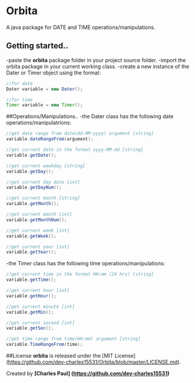 # Orbita
A java package for DATE and TIME operations/manipulations.

##  Getting started..
 -paste the **orbita** package folder in your project source folder.
 -import the orbita package in your current working class.
 -create a new instance of the Dater or Timer object using the format:
   ```java
   //for date 
   Dater variable = new Dater();
   
   //for time 
   Timer variable = new Timer();
   ```
  
##Operations/Manipulations..
 -the Dater class has the following date operations/manipulatrions:
  ```java
  //get date range from date(dd-MM-yyyy) argument [string]
  variable.dateRangeFrom(argument);
  
  //get current date in the format yyyy-MM-dd [string]
  variable.getDate();
  
  //get current weekday [string]
  variable.getDay();
  
  //get current day date [int]
  variable.getDayNum();
  
  //get current month [string]
  variable.getMonth();
  
  //get current month [int]
  variable.getMonthNum();
  
  //get current week [int]
  variable.getWeek();
  
  //get current year [int]
  variable.getYear();
  ```
  -the Timer class has the following time operations/manipulations:
  ```java
  //get current time in the format HH:mm (24 hrs) [string]
  variable.getTime();
  
  //get current hour [int]
  variable.getHour();
  
  //get current minute [int]
  variable.getMin();
  
  //get current second [int]
  variable.getSec();
  
  //get time range from time(HH:mm) argument [string] 
  variable.TimeRangeFrom(time);
  ```
  
##License
**orbita** is released under the [MIT License] (https://github.com/dev-charles15531/Orbita/blob/master/LICENSE.md).

Created by **[Charles Paul]
(https://github.com/dev-charles15531)**
